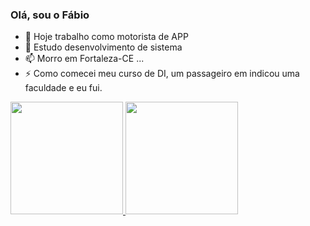 ### Olá, sou o Fábio 

- 🔭 Hoje trabalho como motorista de APP
- 🌱 Estudo desenvolvimento de sistema
- 📫 Morro em Fortaleza-CE ...
- ⚡ Como comecei meu curso de DI, um passageiro em indicou uma faculdade e eu fui.

 <div>
  <a href="https://github.com/mendsnosistema">
  <img height="180em" src="https://github-readme-stats.vercel.app/api?username=mendsnosistema&show_icons=true&theme=dark&include_all_commits=true&count_private=true"/>
  <img height="180em" src="https://github-readme-stats.vercel.app/api/top-langs/?username=mendsnosistema&layout=compact&langs_count=16&theme=dark"/>
</div>
